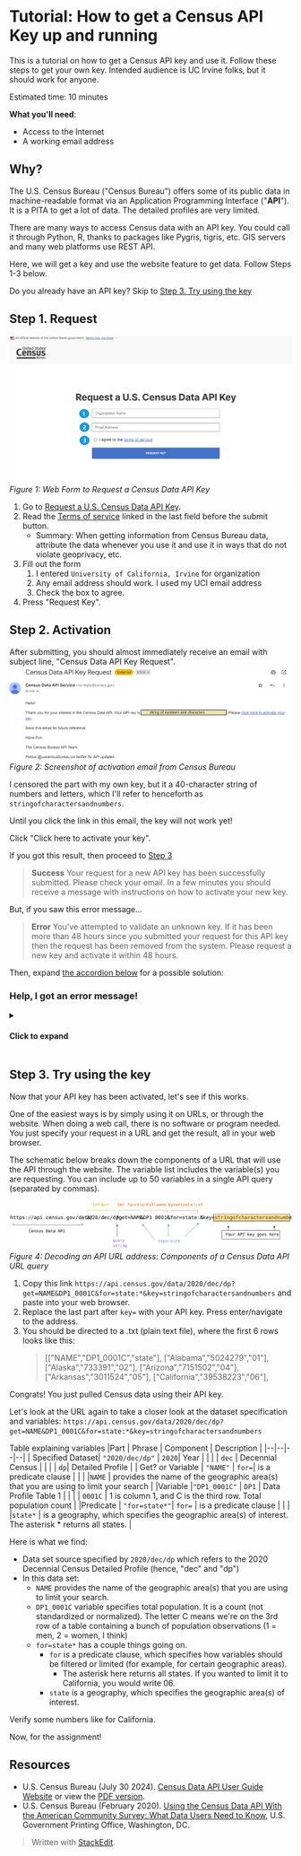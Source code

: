 ﻿# Tutorial: How to get a Census API Key up and running
This is a tutorial on how to get a Census API key and use it. Follow these steps to get your own key. Intended audience is UC Irvine folks, but it should work for anyone.

Estimated time: 10 minutes

<a class="icon-check-plus"></a> **What you'll need**:
* Access to the Internet
* A working email address

## Why?
The U.S. Census Bureau ("Census Bureau") offers some of its public data in machine-readable format via an Application Programming Interface ("**API**"). It is a PITA to get a lot of data. The detailed profiles are very limited.

There are many ways to access Census data with an API key. You could call it through Python, R, thanks to packages like Pygris, tigris, etc. GIS servers and many web platforms use REST API.

Here, we will get a  key and use the website feature to get data. Follow Steps 1-3 below.

Do you already have an API key? Skip to [Step 3. Try using the key](#)

## Step 1. Request

![Screenshot of US Census Bureau website. Request a U.S. Census Data API Key. Form fields for organization Name, email address, and a checkbox for "I agree to the terms of service". Submit button to request key](images/API_request_annotations.png)
_Figure 1: Web Form to Request a Census Data API Key_  

1. Go to [Request a U.S. Census Data API Key](https://api.census.gov/data/key_signup.html).
2. Read the [Terms of service](https://www.census.gov/data/developers/about/terms-of-service.html) linked in the last field before the submit button.
	- Summary: When getting information from Census Bureau data, attribute the data whenever you use it and use it in ways that do not violate geoprivacy, etc.
3. Fill out the form
	1. I entered  `University of California, Irvine` for organization
	2. Any email address should work. I used my UCI email address
	3. Check the box to agree. 
4. Press "Request Key".

## Step 2. Activation

After submitting, you should almost immediately receive an email with subject line, "Census Data API Key Request".
![Screenshot of email from the Census Bureau API Team. Subject line, "Census Data API Key request. Email body includes the API key which has been censored, followed by a link to activate the key](images/email_API_key_string.png)
_Figure 2: Screenshot of activation email from Census Bureau_  

I censored the part with my own key, but it a 40-character string of numbers and letters, which I'll refer to henceforth as  `stringofcharactersandnumbers`.

Until you click the link in this email, the key will not work yet!

Click "Click here to activate your key".

If you got this result, then proceed to [Step 3](#step-3-try-using-the-key)

> **Success**
> Your request for a new API key has been successfully submitted. Please check your email. In a few minutes you should receive a message with instructions on how to activate your new key.

But, if you saw this error message... 

> **Error**
> You've  attempted to validate an unknown key. If it has been more than 48 hours since you submitted your request for this API key then the request has been removed from the system. Please request a new key and activate it within 48 hours.

Then, expand [the accordion below](help-i-got-an-error-message) for a possible solution:

### Help, I got an error message!

<details>
    <summary><h4>Click to expand</h4> </summary>
    <p>If you used your UCI email address (or similar institution's address), it might be due to changes made to the activation link via <a href="https://www.oit.uci.edu/services/communication-collaboration/proofpoint/">Proofpoint Email Security</a>. The process is shown in this diagram (note: the result URL is similar to the real output, but this is fake and for demonstration purposes.)</p>

![Sequence diagram of a link to Reddit.com sent to UCI recipient, which is deemed malicious by Proofpoint. Link is rerouted with URL defense and the result is a link with a bunch of extra crap added to it. Example of link to https://www.reddit.com gets 120 characters appended to it](images/proofpoint_emails_process_edited.svg)
_Figure 3: Example sequence of a link getting modified through Proofpoint email security process_  

<p>Thankfully, you can still identify the original link in the mess. It is preceded by and precedes two underscores in a row (?? what security?? ).  Try these steps:</p>
	    <ol><li>Right click the link text "click here to activate your key". Select "Copy link address"</li>
			<li>Paste the URL in a text editor. </li>
			<li>Identify the original URL. It should begin with<code>https://api.census...</code> and end with a string of numbers and letters right before <code>__;!!</code></li>
			<li>Copy this URL segment. Paste it into your browser's address bar. Press enter/go to the page. </li>
			<li>You should see a success message now. Proceed to Step 3. </li>
			<ul><li>If it still doesn't work, then message me (<a href="mailto:tbtruon1@uci.edu" target="_blank" rel="noopener">tbtruon1@uci.edu</a>) for help!</li></ul>
		</ol>
</details>

## Step 3. Try using the key

Now that your API key has been activated, let's see if this works.

One of the easiest ways is by simply using it on URLs, or through the website. When doing a web call, there is no software or program needed. You just specify your request in a URL and get the result, all in your web browser. 

The schematic below breaks down the components of a URL that will use the API through the website. The variable list includes the variable(s) you are requesting. You can include up to 50 variables in a single API query (separated by commas). 

![API URL address components include Census Data API (https://api.census.gov/data/), dataset (2020/dec/dp), query string (?), get function (get=) followed by variable list (NAME, DP1_0001C, for=state:*), including separators (ampersands), ending with your API key at the end](images/API_key_explainer_large.svg)
_Figure 4: Decoding an API URL address: Components of a Census Data API URL query_  

1. Copy this link 
`https://api.census.gov/data/2020/dec/dp?get=NAME&DP1_0001C&for=state:*&key=stringofcharactersandnumbers` and paste into your web browser. 
2. Replace the last part after `key=`  with your API key. Press enter/navigate to the address.
3. You should be directed to a .txt (plain text file), where the first 6 rows looks like this:
	> [["NAME","DP1_0001C","state"],
	> ["Alabama","5024279","01"],
	> ["Alaska","733391","02"],
	> ["Arizona","7151502","04"],
	> ["Arkansas","3011524","05"],
	> ["California","39538223","06"],

Congrats! You just pulled Census data using their API key. 

Let's look at the URL again to take a closer look at the dataset specification and variables:
`https://api.census.gov/data/2020/dec/dp?get=NAME&DP1_0001C&for=state:*&key=stringofcharactersandnumbers`

Table explaining variables
|Part | Phrase | Component  | Description |
|--|--|--|--|
| Specified Dataset| `"2020/dec/dp"`  | `2020`|  Year |
| |  | `dec` |  Decennial Census |
|  | | `dp`|  Detailed Profile |
| Get? or Variable |  `"NAME"`  | `for=`|  is a predicate clause |
| |    |`NAME` | provides the name of the geographic area(s) that you are using to limit your search |
|Variable  |`"DP1_0001C"` | `DP1` | Data Profile Table 1 |
| | | `0001C` | 1 is column 1, and C is the third row. Total population count |
|Predicate  | `"for=state*"`| `for=` |   is a predicate clause |
| | |`state*` | is a geography, which specifies the geographic area(s) of interest. The asterisk * returns all states. |

Here is what we find: 
-   Data set source specified by `2020/dec/dp` which refers to the 2020 Decennial Census Detailed Profile (hence, "dec" and "dp")
-  In this data set:
	- `NAME` provides the name of the geographic area(s) that you are using to limit your search.
	- `DP1_0001C` variable specifies total population. It is a count (not standardized or normalized). The letter C means we're on the 3rd row of a table containing a bunch of population observations (1 = men, 2 = women, I think)
	- `for=state*` has a couple things going on.
		- `for`  is a predicate clause, which specifies how variables should be filtered or limited (for example, for certain geographic areas).
			- The asterisk here returns all states. If you wanted to limit it to California, you would write 06.
		-  `state` is a geography, which specifies the geographic area(s) of interest.

Verify some numbers like for California.

Now, for the assignment! 

## Resources
* U.S. Census Bureau (July 30 2024). [Census Data API User Guide Website](https://www.census.gov/data/developers/guidance/api-user-guide.html)  or view the [PDF version](https://www.census.gov/content/dam/Census/data/developers/api-user-guide/api-user-guide.pdf). 
*   U.S. Census Bureau (February 2020). [Using the Census Data API With the American Community Survey: What Data Users Need to Know](https://www.census.gov/content/dam/Census/library/publications/2020/acs/acs_api_handbook_2020.pdf),  U.S. Government Printing Office, Washington, DC. 

> Written with [StackEdit](https://stackedit.io/).
